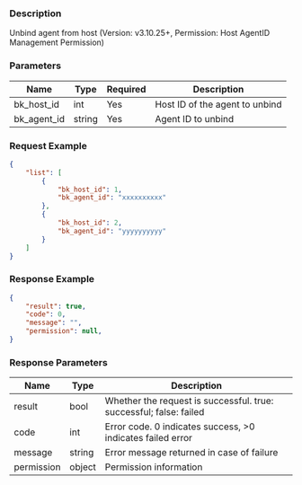 ### Description

Unbind agent from host (Version: v3.10.25+, Permission: Host AgentID Management Permission)

### Parameters

| Name        | Type   | Required | Description                    |
|-------------|--------|----------|--------------------------------|
| bk_host_id  | int    | Yes      | Host ID of the agent to unbind |
| bk_agent_id | string | Yes      | Agent ID to unbind             |

### Request Example

```json
{
    "list": [
        {
            "bk_host_id": 1,
            "bk_agent_id": "xxxxxxxxxx"
        },
        {
            "bk_host_id": 2,
            "bk_agent_id": "yyyyyyyyyy"
        }
    ]
}
```

### Response Example

```json
{
    "result": true,
    "code": 0,
    "message": "",
    "permission": null,
}
```

### Response Parameters

| Name       | Type   | Description                                                        |
|------------|--------|--------------------------------------------------------------------|
| result     | bool   | Whether the request is successful. true: successful; false: failed |
| code       | int    | Error code. 0 indicates success, >0 indicates failed error         |
| message    | string | Error message returned in case of failure                          |
| permission | object | Permission information                                             |
